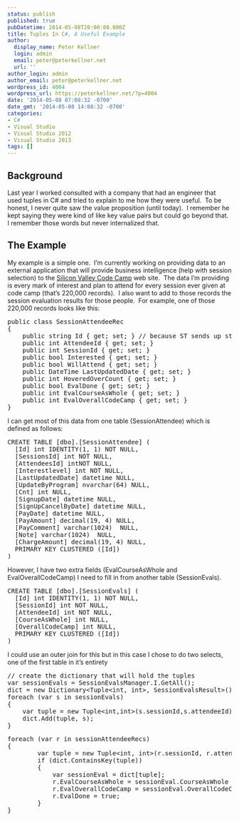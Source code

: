 ```yaml
---
status: publish
published: true
pubDatetime: 2014-05-08T20:00:00.000Z
title: Tuples In C#, A Useful Example
author:
  display_name: Peter Kellner
  login: admin
  email: peter@peterkellner.net
  url: ''
author_login: admin
author_email: peter@peterkellner.net
wordpress_id: 4004
wordpress_url: https://peterkellner.net/?p=4004
date: '2014-05-08 07:08:32 -0700'
date_gmt: '2014-05-08 14:08:32 -0700'
categories:
- C#
- Visual Studio
- Visual Studio 2012
- Visual Studio 2013
tags: []
---
```

<h2>Background</h2>
<p>Last year I worked consulted with a company that had an engineer that used tuples in C# and tried to explain to me how they were useful.&#160; To be honest, I never quite saw the value proposition (until today).&#160; I remember he kept saying they were kind of like key value pairs but could go beyond that.&#160; I remember those words but never internalized that.</p>
<h2>The Example</h2>
<p>My example is a simple one.&#160; I’m currently working on providing data to an external application that will provide business intelligence (help with session selection) to the <a href="http://www.siliconvalley-codecamp.com/" target="_blank">Silicon Valley Code Camp</a> web site.&#160; The data I’m providing is every mark of interest and plan to attend for every session ever given at code camp (that’s 220,000 records).&#160; I also want to add to those records the session evaluation results for those people.&#160; For example, one of those 220,000 records looks like this:</p>
<pre class="csharpcode"><span class="kwrd">public</span> <span class="kwrd">class</span> SessionAttendeeRec
{
    <span class="kwrd">public</span> <span class="kwrd">string</span> Id { get; set; } <span class="rem">// because ST sends up strings on new records</span>
    <span class="kwrd">public</span> <span class="kwrd">int</span> AttendeeId { get; set; }
    <span class="kwrd">public</span> <span class="kwrd">int</span> SessionId { get; set; }
    <span class="kwrd">public</span> <span class="kwrd">bool</span> Interested { get; set; }
    <span class="kwrd">public</span> <span class="kwrd">bool</span> WillAttend { get; set; }
    <span class="kwrd">public</span> DateTime LastUpdatedDate { get; set; }
    <span class="kwrd">public</span> <span class="kwrd">int</span> HoveredOverCount { get; set; }
    <span class="kwrd">public</span> <span class="kwrd">bool</span> EvalDone { get; set; }
    <span class="kwrd">public</span> <span class="kwrd">int</span> EvalCourseAsWhole { get; set; }
    <span class="kwrd">public</span> <span class="kwrd">int</span> EvalOverallCodeCamp { get; set; }
}</pre>
<style type="text/css">
<p>.csharpcode, .csharpcode pre<br />
{<br />
	font-size: small;<br />
	color: black;<br />
	font-family: consolas, "Courier New", courier, monospace;<br />
	background-color: #ffffff;<br />
	/*white-space: pre;*/<br />
}<br />
.csharpcode pre { margin: 0em; }<br />
.csharpcode .rem { color: #008000; }<br />
.csharpcode .kwrd { color: #0000ff; }<br />
.csharpcode .str { color: #006080; }<br />
.csharpcode .op { color: #0000c0; }<br />
.csharpcode .preproc { color: #cc6633; }<br />
.csharpcode .asp { background-color: #ffff00; }<br />
.csharpcode .html { color: #800000; }<br />
.csharpcode .attr { color: #ff0000; }<br />
.csharpcode .alt<br />
{<br />
	background-color: #f4f4f4;<br />
	width: 100%;<br />
	margin: 0em;<br />
}<br />
.csharpcode .lnum { color: #606060; }</style>
<p>I can get most of this data from one table (SessionAttendee) which is defined as follows:</p>
<pre class="csharpcode"><span class="kwrd">CREATE</span> <span class="kwrd">TABLE</span> [dbo].[SessionAttendee] (
  [Id] <span class="kwrd">int</span> <span class="kwrd">IDENTITY</span>(1, 1) <span class="kwrd">NOT</span> <span class="kwrd">NULL</span>,
  [SessionsId] <span class="kwrd">int</span> <span class="kwrd">NOT</span> <span class="kwrd">NULL</span>,
  [AttendeesId] int<span class="kwrd">NOT</span> <span class="kwrd">NULL</span>,
  [Interestlevel] <span class="kwrd">int</span> <span class="kwrd">NOT</span> <span class="kwrd">NULL</span>,
  [LastUpdatedDate] datetime <span class="kwrd">NULL</span>,
  [UpdateByProgram] nvarchar(64) <span class="kwrd">NULL</span>,
  [Cnt] <span class="kwrd">int</span> <span class="kwrd">NULL</span>,
  [SignupDate] datetime <span class="kwrd">NULL</span>,
  [SignUpCancelByDate] datetime <span class="kwrd">NULL</span>,
  [PayDate] datetime <span class="kwrd">NULL</span>,
  [PayAmount] <span class="kwrd">decimal</span>(19, 4) <span class="kwrd">NULL</span>,
  [PayComment] <span class="kwrd">varchar</span>(1024)  <span class="kwrd">NULL</span>,
  [Note] <span class="kwrd">varchar</span>(1024)  <span class="kwrd">NULL</span>,
  [ChargeAmount] <span class="kwrd">decimal</span>(19, 4) <span class="kwrd">NULL</span>,
  <span class="kwrd">PRIMARY</span> <span class="kwrd">KEY</span> <span class="kwrd">CLUSTERED</span> ([Id])
)</pre>
<p>However, I have two extra fields (EvalCourseAsWhole and EvalOverallCodeCamp) I need to fill in from another table (SessionEvals).</p>
<pre class="csharpcode">CREATE TABLE [dbo].[SessionEvals] (
  [Id] <span class="kwrd">int</span> IDENTITY(1, 1) NOT NULL,
  [SessionId] <span class="kwrd">int</span> NOT NULL,
  [AttendeeId] <span class="kwrd">int</span> NOT NULL,
  [CourseAsWhole] <span class="kwrd">int</span> NULL,
  [OverallCodeCamp] <span class="kwrd">int</span> NULL,
  PRIMARY KEY CLUSTERED ([Id])
)</pre>
<style type="text/css">
<p>.csharpcode, .csharpcode pre<br />
{<br />
	font-size: small;<br />
	color: black;<br />
	font-family: consolas, "Courier New", courier, monospace;<br />
	background-color: #ffffff;<br />
	/*white-space: pre;*/<br />
}<br />
.csharpcode pre { margin: 0em; }<br />
.csharpcode .rem { color: #008000; }<br />
.csharpcode .kwrd { color: #0000ff; }<br />
.csharpcode .str { color: #006080; }<br />
.csharpcode .op { color: #0000c0; }<br />
.csharpcode .preproc { color: #cc6633; }<br />
.csharpcode .asp { background-color: #ffff00; }<br />
.csharpcode .html { color: #800000; }<br />
.csharpcode .attr { color: #ff0000; }<br />
.csharpcode .alt<br />
{<br />
	background-color: #f4f4f4;<br />
	width: 100%;<br />
	margin: 0em;<br />
}<br />
.csharpcode .lnum { color: #606060; }</style>
<p>I could use an outer join for this but in this case I chose to do two selects, one of the first table in it’s entirety</p>
<pre class="csharpcode"><span class="rem">// create the dictionary that will hold the tuples</span>
var sessionEvals = SessionEvalsManager.I.GetAll();
dict = <span class="kwrd">new</span> Dictionary&lt;Tuple&lt;<span class="kwrd">int</span>, <span class="kwrd">int</span>&gt;, SessionEvalsResult&gt;();
<span class="kwrd">foreach</span> (var s <span class="kwrd">in</span> sessionEvals)
{
    var tuple = <span class="kwrd">new</span> Tuple&lt;<span class="kwrd">int</span>,<span class="kwrd">int</span>&gt;(s.sessionId,s.attendeeId);
    dict.Add(tuple, s);
}</pre>
<pre class="csharpcode"><span class="kwrd">foreach</span> (var r <span class="kwrd">in</span> sessionAttendeeRecs)
{
        var tuple = <span class="kwrd">new</span> Tuple&lt;<span class="kwrd">int</span>, <span class="kwrd">int</span>&gt;(r.sessionId, r.attendeeId);
        <span class="kwrd">if</span> (dict.ContainsKey(tuple))
        {
            var sessionEval = dict[tuple];
            r.EvalCourseAsWhole = sessionEval.CourseAsWhole ?? -1;
            r.EvalOverallCodeCamp = sessionEval.OverallCodeCamp ?? -1;
            r.EvalDone = <span class="kwrd">true</span>;
        }
}</pre>
<p>
<style type="text/css">
.csharpcode, .csharpcode pre<br />
{<br />
	font-size: small;<br />
	color: black;<br />
	font-family: consolas, "Courier New", courier, monospace;<br />
	background-color: #ffffff;<br />
	/*white-space: pre;*/<br />
}<br />
.csharpcode pre { margin: 0em; }<br />
.csharpcode .rem { color: #008000; }<br />
.csharpcode .kwrd { color: #0000ff; }<br />
.csharpcode .str { color: #006080; }<br />
.csharpcode .op { color: #0000c0; }<br />
.csharpcode .preproc { color: #cc6633; }<br />
.csharpcode .asp { background-color: #ffff00; }<br />
.csharpcode .html { color: #800000; }<br />
.csharpcode .attr { color: #ff0000; }<br />
.csharpcode .alt<br />
{<br />
	background-color: #f4f4f4;<br />
	width: 100%;<br />
	margin: 0em;<br />
}<br />
.csharpcode .lnum { color: #606060; }</style></p>
